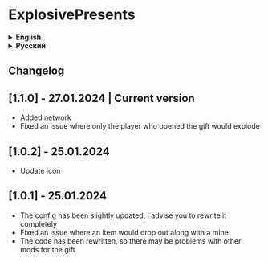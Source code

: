 # ExplosivePresents

<details>
<summary><strong>English</strong></summary>

This mod copies and improves some aspects of the [ExplosiveUnboxing](https://thunderstore.io/c/lethal-company/p/Nebulaetrix/ExplosiveUnboxing/) mod by Nebulaetrix, which was marked as outdated by it.

! Due to changes in the gift code, this mod is incompatible with other mods that change the gift code

Chance of explosion, range, etc. can be configured in the config ```Hypick.ExplosivePresents.cfg```
ExplosivePresents

</details>

<details>
<summary><strong>Русский</strong></summary>

Этот мод копирует и улучшает некоторые аспекты мода [ExplosiveUnboxing](https://thunderstore.io/c/lethal-company/p/Nebulaetrix/ExplosiveUnboxing/) от Nebulaetrix, который был помечен им как устаревшив.

! Из-за измнений в коде подарка, этот мод несовместим с другими модами, которые меняют код подарка

Шанс взрыв, дальность поражения и т.д. можно настроить в конфиге ```Hypick.ExplosivePresents.cfg```

</details>

## Changelog

## [1.1.0] - 27.01.2024 | Current version

- Added network
- Fixed an issue where only the player who opened the gift would explode

## [1.0.2] - 25.01.2024

- Update icon

## [1.0.1] - 25.01.2024

- The config has been slightly updated, I advise you to rewrite it completely
- Fixed an issue where an item would drop out along with a mine
- The code has been rewritten, so there may be problems with other mods for the gift